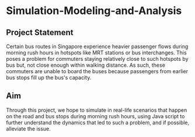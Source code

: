 # Simulation-Modeling-and-Analysis

## Project Statement
Certain bus routes in Singapore experience heavier passenger flows during morning rush hours in hotspots like MRT stations or bus interchanges. This poses a problem for commuters staying relatively close to such hotspots by bus but, not close enough within walking distance. As such, these commuters are unable to board the buses because passengers from earlier bus stops fill up the bus's capacity.

## Aim
Through this project, we hope to simulate in real-life scenarios that happen on the road and bus stops during morning rush hours, using Java script to further understand the dynamics that led to such a problem, and if possible, alleviate the issue.
